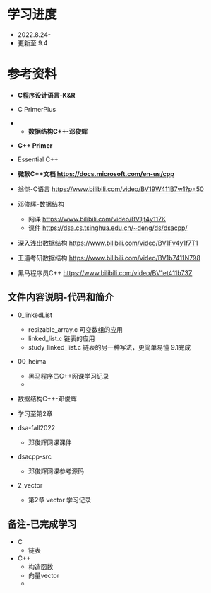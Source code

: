 # 学习进度
* 2022.8.24-
* 更新至 9.4

# 参考资料
* **C程序设计语言-K&R**
* C PrimerPlus
* * **数据结构C++-邓俊辉**  
* **C++ Primer**
* Essential C++

* **微软C++文档 https://docs.microsoft.com/en-us/cpp**

* 翁恺-C语言 https://www.bilibili.com/video/BV19W411B7w1?p=50

* 邓俊辉-数据结构
  * 网课 https://www.bilibili.com/video/BV1jt4y117K  
  * 课件 https://dsa.cs.tsinghua.edu.cn/~deng/ds/dsacpp/
  
* 深入浅出数据结构  https://www.bilibili.com/video/BV1Fv4y1f7T1 
  
* 王道考研数据结构 https://www.bilibili.com/video/BV1b7411N798

* 黑马程序员C++ https://www.bilibili.com/video/BV1et411b73Z

## 文件内容说明-代码和简介
* 0_linkedList
  * resizable_array.c 可变数组的应用
  * linked_list.c 链表的应用
  * study_linked_list.c 链表的另一种写法，更简单易懂 9.1完成

* 00_heima
  * 黑马程序员C++网课学习记录
  * 

* 数据结构C++-邓俊辉 
* 学习至第2章
* dsa-fall2022
  * 邓俊辉网课课件
* dsacpp-src
  * 邓俊辉网课参考源码
* 2_vector
  * 第2章 vector 学习记录


## 备注-已完成学习
* C
  * 链表
* C++
  * 构造函数
  * 向量vector
  * 
